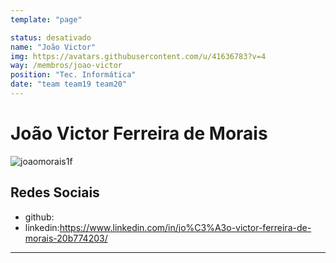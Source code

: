 ```yaml
---
template: "page"

status: desativado
name: "João Victor"
img: https://avatars.githubusercontent.com/u/41636783?v=4
way: /membros/joao-victor
position: "Tec. Informática"
date: "team team19 team20"
---
```


# João Victor Ferreira de Morais

![joaomorais1f](https://avatars.githubusercontent.com/u/41636783?v=4)

## Redes Sociais
- github:
- linkedin:https://www.linkedin.com/in/jo%C3%A3o-victor-ferreira-de-morais-20b774203/
***